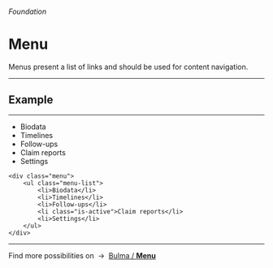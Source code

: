 <h6 class="subtitle is-5 has-text-grey has-text-weight-semibold">Foundation</h6><h1 class="title is-1 has-text-weight-bold">Menu</h1>
<p class="subtitle is-5"><span class="has-text-weight-semibold">Menus</span> present a list of links and should be used for content navigation.</p>

<hr class="is-visible is-large">

<h2 class="title is-4 has-text-weight-semibold">Example</h2>

<hr class="is-small">

<div class="box is-well is-marginless">
    <div class="menu">
        <ul class="menu-list">
            <li><a>Biodata</a></li>
            <li><a>Timelines</a></li>
            <li><a>Follow-ups</a></li>
            <li><a class="is-active">Claim reports</a></li>
            <li><a>Settings</a></li>
        </ul>
    </div>
</div>

    <div class="menu">
        <ul class="menu-list">
            <li>Biodata</li>
            <li>Timelines</li>
            <li>Follow-ups</li>
            <li class="is-active">Claim reports</li>
            <li>Settings</li>
        </ul>
    </div>


<hr>

<div class="box is-bordered">
    Find more possibilities on &nbsp;→&nbsp; <a href="https://bulma.io/documentation/components/menu/" target="blank">Bulma / <strong>Menu</strong></a>
</div>
